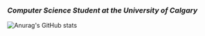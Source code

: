 ### ***Computer Science Student at the University of Calgary***




![Anurag's GitHub stats](https://github-readme-stats.vercel.app/api?username=N0pine&theme=dark&show_icons=true)


